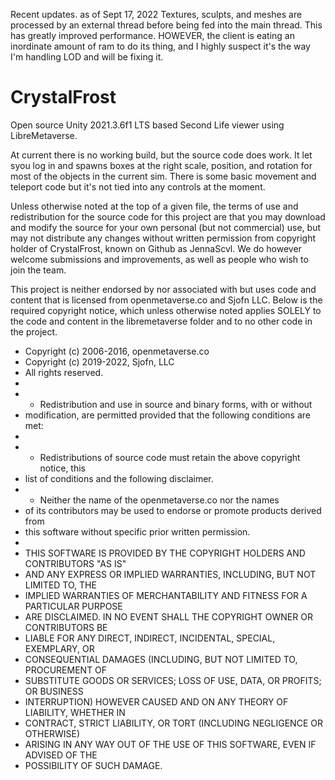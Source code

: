 Recent updates. as of Sept 17, 2022
Textures, sculpts, and meshes are processed by an external thread before being fed into the main thread. This has greatly improved performance.
HOWEVER, the client is eating an inordinate amount of ram to do its thing, and I highly suspect it's the way I'm handling LOD and will be fixing it.

# CrystalFrost
Open source Unity 2021.3.6f1 LTS based Second Life viewer using LibreMetaverse.

At current there is no working build, but the source code does work. It let syou log in and spawns boxes at the right scale, position, and rotation for most of the objects in the current sim. There is some basic movement and teleport code but it's not tied into any controls at the moment.

Unless otherwise noted at the top of a given file, the terms of use and redistribution for the source code for this project are that you may download and modify the source for your own personal (but not commercial) use, but may not distribute any changes without written permission from copyright holder of CrystalFrost, known on Github as JennaScvl. We do however welcome submissions and improvements, as well as people who wish to join the team.

This project is neither endorsed by nor associated with but uses code and content that is licensed from openmetaverse.co and Sjofn LLC.
Below is the required copyright notice, which unless otherwise noted applies SOLELY to the code and content in the libremetaverse folder and to no other code in the project.

 * Copyright (c) 2006-2016, openmetaverse.co
 * Copyright (c) 2019-2022, Sjofn, LLC
 * All rights reserved.
 *
 * - Redistribution and use in source and binary forms, with or without 
 *   modification, are permitted provided that the following conditions are met:
 *
 * - Redistributions of source code must retain the above copyright notice, this
 *   list of conditions and the following disclaimer.
 * - Neither the name of the openmetaverse.co nor the names 
 *   of its contributors may be used to endorse or promote products derived from
 *   this software without specific prior written permission.
 *
 * THIS SOFTWARE IS PROVIDED BY THE COPYRIGHT HOLDERS AND CONTRIBUTORS "AS IS" 
 * AND ANY EXPRESS OR IMPLIED WARRANTIES, INCLUDING, BUT NOT LIMITED TO, THE 
 * IMPLIED WARRANTIES OF MERCHANTABILITY AND FITNESS FOR A PARTICULAR PURPOSE 
 * ARE DISCLAIMED. IN NO EVENT SHALL THE COPYRIGHT OWNER OR CONTRIBUTORS BE 
 * LIABLE FOR ANY DIRECT, INDIRECT, INCIDENTAL, SPECIAL, EXEMPLARY, OR 
 * CONSEQUENTIAL DAMAGES (INCLUDING, BUT NOT LIMITED TO, PROCUREMENT OF 
 * SUBSTITUTE GOODS OR SERVICES; LOSS OF USE, DATA, OR PROFITS; OR BUSINESS 
 * INTERRUPTION) HOWEVER CAUSED AND ON ANY THEORY OF LIABILITY, WHETHER IN 
 * CONTRACT, STRICT LIABILITY, OR TORT (INCLUDING NEGLIGENCE OR OTHERWISE) 
 * ARISING IN ANY WAY OUT OF THE USE OF THIS SOFTWARE, EVEN IF ADVISED OF THE 
 * POSSIBILITY OF SUCH DAMAGE.

